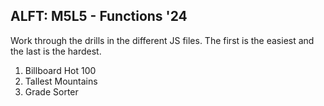 ## ALFT: M5L5 - Functions '24

Work through the drills in the different JS files. The first is the easiest and the last is the hardest.
1. Billboard Hot 100
2. Tallest Mountains
3. Grade Sorter

